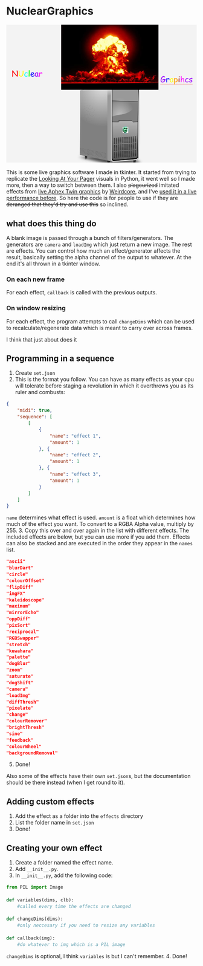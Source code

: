 # NuclearGraphics

![funni logo](https://raw.githubusercontent.com/onlytruejames/nuclearGraphics/main/nuclearGraphics.png)

This is some live graphics software I made in tkinter. It started from trying to replicate the [Looking At Your Pager](https://www.youtube.com/watch?v=Z2IwAKmY774) visuals in Python, it went well so I made more, then a way to switch between them. I also ~~plageurized~~ imitated effects from [live Aphex Twin graphics](https://www.youtube.com/watch?v=961uG4Ixg_Y) by [Weirdcore](http://weirdcore.tv), and I've [used it in a live performance before](https://www.instagram.com/p/CqgMcw5ohTc/). So here the code is for people to use if they are ~~deranged that they'd try and use this~~ so inclined.

## what does this thing do

A blank image is passed through a bunch of filters/generators. The generators are `camera` and `loadImg` which just return a new image. The rest are effects. You can control how much an effect/generator affects the result, basically setting the alpha channel of the output to whatever. At the end it's all thrown in a tkinter window.

### On each new frame

For each effect, `callback` is called with the previous outputs.

### On window resizing

For each effect, the program attempts to call `changeDims` which can be used to recalculate/regenerate data which is meant to carry over across frames.

I think that just about does it

## Programming in a sequence

1. Create `set.json`
2. This is the format you follow. You can have as many effects as your cpu will tolerate before staging a revolution in which it overthrows you as its ruler and combusts:
```json
{
    "midi": true,
    "sequence": [
        [
            {
                "name": "effect 1",
                "amount": 1
            }, {
                "name": "effect 2",
                "amount": 1
            }, {
                "name": "effect 3",
                "amount": 1
            }
        ]
    ]
}
```
`name` determines what effect is used. `amount` is a float which determines how much of the effect you want. To convert to a RGBA Alpha value, multiply by 255.
3. Copy this over and over again in the list with different effects. The included effects are below, but you can use more if you add them. Effects can also be stacked and are executed in the order they appear in the `names` list.

```json
"ascii"
"blurDart"
"circle"
"colourOffset"
"flipDiff"
"imgFX"
"kaleidoscope"
"maximum"
"mirrorEcho"
"oppDiff"
"pixSort"
"reciprocal"
"RGBSwapper"
"stretch"
"kuwahara"
"palette"
"dogBlur"
"zoom"
"saturate"
"dogShift"
"camera"
"loadImg"
"diffThresh"
"pixelate"
"change"
"colourRemover"
"brightThresh"
"sine"
"feedback"
"colourWheel"
"backgroundRemoval"
```
5. Done!

Also some of the effects have their own `set.json`s, but the documentation should be there instead (when I get round to it).

## Adding custom effects

1. Add the effect as a folder into the `effects` directory
2. List the folder name in `set.json`
3. Done!

## Creating your own effect

1. Create a folder named the effect name. 
2. Add `__init__.py`.
3. In `__init__.py`, add the following code:
```python
from PIL import Image

def variables(dims, clb):
    #called every time the effects are changed

def changeDims(dims):
    #only neccesary if you need to resize any variables

def callback(img):
    #do whatever to img which is a PIL image

```
`changeDims` is optional, I think `variables` is but I can't remember.
4. Done!